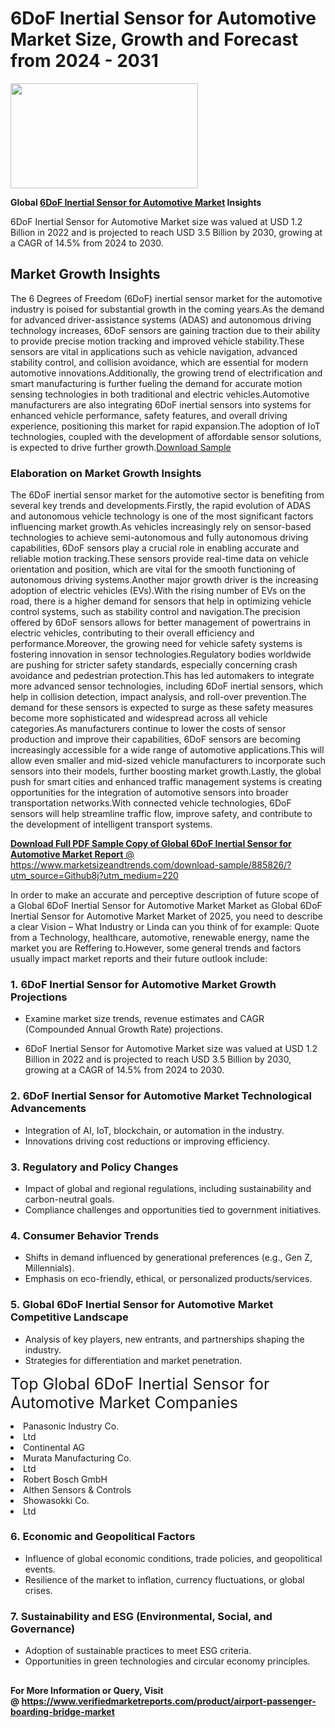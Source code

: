 <H1>6DoF Inertial Sensor for Automotive Market Size, Growth and Forecast from 2024 - 2031</H1><img class="aligncenter size-medium wp-image-584254" src="https://thirdeyenews.in/wp-content/uploads/2024/09/Global-Market-Research-300x168.jpeg" alt="" width="300" height="168" /><p><strong>Global&nbsp;<a href="https://www.marketsizeandtrends.com/download-sample/885826/?utm_source=Github8j?utm_medium=220">6DoF Inertial Sensor for Automotive Market</a> Insights</strong></p><p>6DoF Inertial Sensor for Automotive Market size was valued at USD 1.2 Billion in 2022 and is projected to reach USD 3.5 Billion by 2030, growing at a CAGR of 14.5% from 2024 to 2030.</p><p><h2>Market Growth Insights</h2> The 6 Degrees of Freedom (6DoF) inertial sensor market for the automotive industry is poised for substantial growth in the coming years.As the demand for advanced driver-assistance systems (ADAS) and autonomous driving technology increases, 6DoF sensors are gaining traction due to their ability to provide precise motion tracking and improved vehicle stability.These sensors are vital in applications such as vehicle navigation, advanced stability control, and collision avoidance, which are essential for modern automotive innovations.Additionally, the growing trend of electrification and smart manufacturing is further fueling the demand for accurate motion sensing technologies in both traditional and electric vehicles.Automotive manufacturers are also integrating 6DoF inertial sensors into systems for enhanced vehicle performance, safety features, and overall driving experience, positioning this market for rapid expansion.The adoption of IoT technologies, coupled with the development of affordable sensor solutions, is expected to drive further growth.<a href="#">Download Sample</a> <h3>Elaboration on Market Growth Insights</h3> The 6DoF inertial sensor market for the automotive sector is benefiting from several key trends and developments.Firstly, the rapid evolution of ADAS and autonomous vehicle technology is one of the most significant factors influencing market growth.As vehicles increasingly rely on sensor-based technologies to achieve semi-autonomous and fully autonomous driving capabilities, 6DoF sensors play a crucial role in enabling accurate and reliable motion tracking.These sensors provide real-time data on vehicle orientation and position, which are vital for the smooth functioning of autonomous driving systems.Another major growth driver is the increasing adoption of electric vehicles (EVs).With the rising number of EVs on the road, there is a higher demand for sensors that help in optimizing vehicle control systems, such as stability control and navigation.The precision offered by 6DoF sensors allows for better management of powertrains in electric vehicles, contributing to their overall efficiency and performance.Moreover, the growing need for vehicle safety systems is fostering innovation in sensor technologies.Regulatory bodies worldwide are pushing for stricter safety standards, especially concerning crash avoidance and pedestrian protection.This has led automakers to integrate more advanced sensor technologies, including 6DoF inertial sensors, which help in collision detection, impact analysis, and roll-over prevention.The demand for these sensors is expected to surge as these safety measures become more sophisticated and widespread across all vehicle categories.As manufacturers continue to lower the costs of sensor production and improve their capabilities, 6DoF sensors are becoming increasingly accessible for a wide range of automotive applications.This will allow even smaller and mid-sized vehicle manufacturers to incorporate such sensors into their models, further boosting market growth.Lastly, the global push for smart cities and enhanced traffic management systems is creating opportunities for the integration of automotive sensors into broader transportation networks.With connected vehicle technologies, 6DoF sensors will help streamline traffic flow, improve safety, and contribute to the development of intelligent transport systems.<a href="#"></p><p><span class=""><strong>Download Full PDF Sample Copy of Global 6DoF Inertial Sensor for Automotive Market Report</strong> @ <a href="https://www.marketsizeandtrends.com/download-sample/885826/?utm_source=Github8j?utm_medium=220" target="_blank">https://www.marketsizeandtrends.com/download-sample/885826/?utm_source=Github8j?utm_medium=220</a></span></p><p>In order to make an accurate and perceptive description of future scope of a Global&nbsp;6DoF Inertial Sensor for Automotive Market Market as Global&nbsp;6DoF Inertial Sensor for Automotive Market Market of 2025, you need to describe a clear Vision &ndash; What Industry or Linda can you think of for example: Quote from a Technology, healthcare, automotive, renewable energy, name the market you are Reffering to.However, some general trends and factors usually impact market reports and their future outlook include:</p><h3>1.&nbsp;<strong>6DoF Inertial Sensor for Automotive Market Growth Projections</strong></h3><ul><li>Examine market size trends, revenue estimates and CAGR (Compounded Annual Growth Rate) projections.</li><li><p>6DoF Inertial Sensor for Automotive Market size was valued at USD 1.2 Billion in 2022 and is projected to reach USD 3.5 Billion by 2030, growing at a CAGR of 14.5% from 2024 to 2030.</p></li></ul><h3>2.&nbsp;<strong>6DoF Inertial Sensor for Automotive Market Technological Advancements</strong></h3><ul><li>Integration of AI, IoT, blockchain, or automation in the industry.</li><li>Innovations driving cost reductions or improving efficiency.</li></ul><h3>3.&nbsp;<strong>Regulatory and Policy Changes</strong></h3><ul><li>Impact of global and regional regulations, including sustainability and carbon-neutral goals.</li><li>Compliance challenges and opportunities tied to government initiatives.</li></ul><h3>4.&nbsp;<strong>Consumer Behavior Trends</strong></h3><ul><li>Shifts in demand influenced by generational preferences (e.g., Gen Z, Millennials).</li><li>Emphasis on eco-friendly, ethical, or personalized products/services.</li></ul><h3>5.&nbsp;<strong>Global 6DoF Inertial Sensor for Automotive Market Competitive Landscape</strong></h3><ul><li>Analysis of key players, new entrants, and partnerships shaping the industry.</li><li>Strategies for differentiation and market penetration.</li></ul><p data-pm-slice="1 1 []"><span style="color: inherit; font-family: inherit; font-size: 25px;">Top Global 6DoF Inertial Sensor for Automotive Market Companies</span></p><div class="" data-test-id=""><p><li>Panasonic Industry Co.</li><li> Ltd</li><li> Continental AG</li><li> Murata Manufacturing Co.</li><li> Ltd</li><li> Robert Bosch GmbH</li><li> Althen Sensors & Controls</li><li> Showasokki Co.</li><li> Ltd</li></p></div><h3>6.&nbsp;<strong>Economic and Geopolitical Factors</strong></h3><ul><li>Influence of global economic conditions, trade policies, and geopolitical events.</li><li>Resilience of the market to inflation, currency fluctuations, or global crises.</li></ul><h3>7.&nbsp;<strong>Sustainability and ESG (Environmental, Social, and Governance)</strong></h3><ul><li>Adoption of sustainable practices to meet ESG criteria.</li><li>Opportunities in green technologies and circular economy principles.</li></ul><h2><strong style="font-size: 14px;">For More Information or Query, Visit @&nbsp;</strong><a style="background-color: #ffffff; font-size: 14px;" href="https://www.marketsizeandtrends.com/report/6dof-inertial-sensor-for-automotive-market/" target="_blank">https://www.verifiedmarketreports.com/product/airport-passenger-boarding-bridge-market</a></h2>